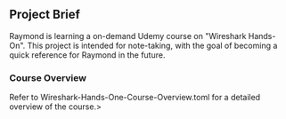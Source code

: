 ## Project Brief

Raymond is learning a on-demand Udemy course on "Wireshark Hands-On".
This project is intended for note-taking, with the goal of becoming a quick reference for Raymond in the future.

### Course Overview

Refer to <file>Wireshark-Hands-One-Course-Overview.toml</file> for a detailed overview of the course.>